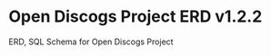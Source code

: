 [//]: # ( {x-release-please-start-version} )
# Open Discogs Project ERD v1.2.2
[//]: # ( {x-release-please-end} )
ERD, SQL Schema for Open Discogs Project
